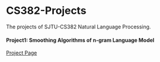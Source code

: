 # CS382-Projects
The projects of SJTU-CS382 Natural Language Processing.

#### Project1: Smoothing Algorithms of n-gram Language Model

[Project Page](https://github.com/Iridoudou/CS382-Projects/tree/main/Project1)
